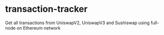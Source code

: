 # transaction-tracker
Get all transactions from UniswapV2, UniswapV3 and Sushiswap using full-node on Ethereum network
